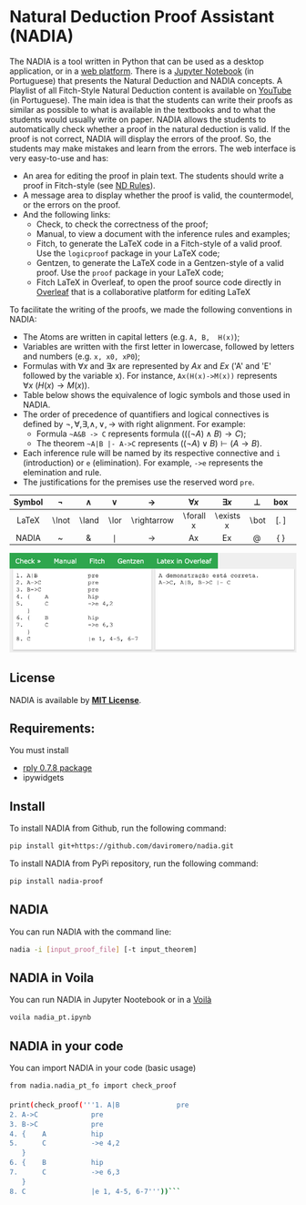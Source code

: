 # Natural Deduction Proof Assistant (NADIA)

The NADIA is a tool written in Python that can be used as a desktop application, or in a [web platform](https://sistemas.quixada.ufc.br/nadia/). There is a [Jupyter Notebook](https://colab.research.google.com/github/daviromero/logic4py/blob/main/src/book/Cap%C3%ADtulo%2012.1%20-%20Dedu%C3%A7%C3%A3o%20Natural%20da%20L%C3%B3gica%20de%20Primeira-Ordem%20no%20Estilo%20de%20Fitch.ipynb) (in Portuguese) that presents the Natural Deduction and NADIA concepts. A Playlist of all Fitch-Style Natural Deduction content is available on [YouTube](https://youtube.com/playlist?list=PLfOnKvd6pFiogX1TEA5ZTzZLoC9H-hx9R) (in Portuguese). The main idea is that the students can write their proofs as similar as possible to what is available in the textbooks and to what the students would usually write on paper. NADIA allows the students to automatically check whether a proof in the natural deduction is valid. If the proof is not correct, NADIA will display the errors of the proof. So, the students may make mistakes and learn from the errors. The web interface is very easy-to-use and has: 
- An area for editing the proof in plain text. The students should write a proof in Fitch-style (see [ND Rules](https://raw.githubusercontent.com/daviromero/nadia/main/ND-Rules.pdf)).
- A message area to display whether the proof is valid, the countermodel, or the errors on the proof.
- And the following links: 
  - Check, to check the correctness of the proof; 
  - Manual, to view a document with the inference rules and examples; 
  - Fitch, to generate the LaTeX code in a Fitch-style of a valid proof. Use the `logicproof` package in your LaTeX code; 
  - Gentzen, to generate the LaTeX code in a Gentzen-style of a valid proof. Use the `proof` package in your LaTeX code; 
  - Fitch LaTeX in Overleaf, to open the proof source code directly in [Overleaf](http://overleaf.com/) that is a collaborative platform for editing LaTeX

To facilitate the writing of the proofs, we made the following conventions in NADIA:
- The Atoms are written in capital letters (e.g. `A, B,  H(x)`);
- Variables are written with the first letter in lowercase, followed by letters and numbers (e.g. `x, x0, xP0`);
- Formulas with $\forall x$ and $\exists x$ are represented by $Ax$ and $Ex$ ('A' and 'E' followed by the variable x). For instance, `Ax(H(x)->M(x))` represents $\forall x~(H(x)\rightarrow M(x))$.
- Table below shows the equivalence of logic symbols and those used in NADIA.
- The order of precedence of quantifiers and logical connectives is defined by $\lnot,\forall,\exists,\wedge,\vee,\rightarrow$ with right alignment. For example:
  - Formula `~A&B -> C` represents formula $(((\lnot A)\land B)\rightarrow C)$;
  - The theorem `~A|B |- A->C` represents $((\lnot A)\vee B)\vdash (A\rightarrow B)$.
- Each inference rule will be named by its respective connective and `i` (introduction) or `e` (elimination). For example, `->e` represents the elemination and rule. 
- The justifications for the premises  use the reserved word `pre`.

| Symbol |  $\lnot$ | $\land$ | $\lor$ | $\rightarrow$ | $\forall x$ | $\exists x$ | $\bot$ | box | $\vdash$ |
| :---:  |  :---:  | :---: | :---:  | :---:  | :---:  | :---:  | :---:  | :---:  | :---: |
| LaTeX  |  $\backslash\textrm{lnot}$ | $\backslash\textrm{land}$ | $\backslash\textrm{lor}$ | $\backslash\textrm{rightarrow}$ | $\backslash\textrm{forall x}$ | $\backslash\textrm{exists x}$ | $\backslash\textrm{bot}$ | $[.~]$ | $\backslash\textrm{vdash}$ |
| NADIA |  ~  | \& | $\mid$ | -> | Ax | Ex | @  | { } | \|- |

![](https://raw.githubusercontent.com/daviromero/nadia/main/NADIA-EXAMPLE.png)

## License
NADIA is available by [**MIT License**](https://raw.githubusercontent.com/daviromero/anita/main/license.txt).

## Requirements:
You must install 
- [rply 0.7.8 package](https://pypi.org/project/rply/)
- ipywidgets

## Install

To install NADIA from Github, run the following command:
```bash
pip install git+https://github.com/daviromero/nadia.git
```

To install NADIA from PyPi repository, run the following command:
```bash
pip install nadia-proof
```

## NADIA
You can run NADIA with the command line: 
```bash
nadia -i [input_proof_file] [-t input_theorem]
```
## NADIA in Voila
You can run NADIA in Jupyter Nootebook or in a [Voilà](https://voila.readthedocs.io/) 
```bash
voila nadia_pt.ipynb
```
## NADIA in your code
You can import NADIA in your code (basic usage)
```bash
from nadia.nadia_pt_fo import check_proof

print(check_proof('''1. A|B              pre
2. A->C             pre
3. B->C             pre
4. {    A           hip
5.      C           ->e 4,2
   } 
6. {    B           hip
7.      C           ->e 6,3
   }
8. C                |e 1, 4-5, 6-7'''))```
